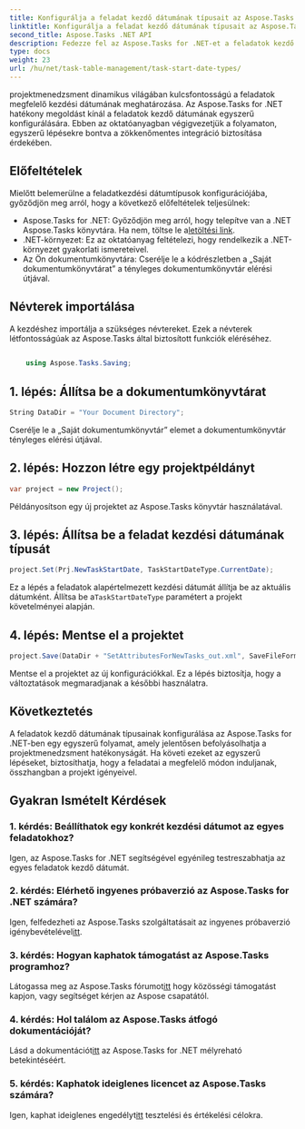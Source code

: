 ```yaml
---
title: Konfigurálja a feladat kezdő dátumának típusait az Aspose.Tasks alkalmazásban
linktitle: Konfigurálja a feladat kezdő dátumának típusait az Aspose.Tasks alkalmazásban
second_title: Aspose.Tasks .NET API
description: Fedezze fel az Aspose.Tasks for .NET-et a feladatok kezdő dátumának egyszerű konfigurálásához. Könnyedén optimalizálhatja a projektmenedzsmentet. Töltse le ingyenes próbaverzióját most!
type: docs
weight: 23
url: /hu/net/task-table-management/task-start-date-types/
---
```

projektmenedzsment dinamikus világában kulcsfontosságú a feladatok megfelelő kezdési dátumának meghatározása. Az Aspose.Tasks for .NET hatékony megoldást kínál a feladatok kezdő dátumának egyszerű konfigurálására. Ebben az oktatóanyagban végigvezetjük a folyamaton, egyszerű lépésekre bontva a zökkenőmentes integráció biztosítása érdekében.
## Előfeltételek
Mielőtt belemerülne a feladatkezdési dátumtípusok konfigurációjába, győződjön meg arról, hogy a következő előfeltételek teljesülnek:
-  Aspose.Tasks for .NET: Győződjön meg arról, hogy telepítve van a .NET Aspose.Tasks könyvtára. Ha nem, töltse le a[letöltési link](https://releases.aspose.com/tasks/net/).
- .NET-környezet: Ez az oktatóanyag feltételezi, hogy rendelkezik a .NET-környezet gyakorlati ismereteivel.
- Az Ön dokumentumkönyvtára: Cserélje le a kódrészletben a „Saját dokumentumkönyvtárat” a tényleges dokumentumkönyvtár elérési útjával.
## Névterek importálása
A kezdéshez importálja a szükséges névtereket. Ezek a névterek létfontosságúak az Aspose.Tasks által biztosított funkciók eléréséhez.
```csharp
    
    using Aspose.Tasks.Saving;
```
## 1. lépés: Állítsa be a dokumentumkönyvtárat
```csharp
String DataDir = "Your Document Directory";
```
Cserélje le a „Saját dokumentumkönyvtár” elemet a dokumentumkönyvtár tényleges elérési útjával.
## 2. lépés: Hozzon létre egy projektpéldányt
```csharp
var project = new Project();
```
Példányosítson egy új projektet az Aspose.Tasks könyvtár használatával.
## 3. lépés: Állítsa be a feladat kezdési dátumának típusát
```csharp
project.Set(Prj.NewTaskStartDate, TaskStartDateType.CurrentDate);
```
 Ez a lépés a feladatok alapértelmezett kezdési dátumát állítja be az aktuális dátumként. Állítsa be a`TaskStartDateType` paramétert a projekt követelményei alapján.
## 4. lépés: Mentse el a projektet
```csharp
project.Save(DataDir + "SetAttributesForNewTasks_out.xml", SaveFileFormat.Xml);
```
Mentse el a projektet az új konfigurációkkal. Ez a lépés biztosítja, hogy a változtatások megmaradjanak a későbbi használatra.
## Következtetés
A feladatok kezdő dátumának típusainak konfigurálása az Aspose.Tasks for .NET-ben egy egyszerű folyamat, amely jelentősen befolyásolhatja a projektmenedzsment hatékonyságát. Ha követi ezeket az egyszerű lépéseket, biztosíthatja, hogy a feladatai a megfelelő módon induljanak, összhangban a projekt igényeivel.
## Gyakran Ismételt Kérdések
### 1. kérdés: Beállíthatok egy konkrét kezdési dátumot az egyes feladatokhoz?
Igen, az Aspose.Tasks for .NET segítségével egyénileg testreszabhatja az egyes feladatok kezdő dátumát.
### 2. kérdés: Elérhető ingyenes próbaverzió az Aspose.Tasks for .NET számára?
Igen, felfedezheti az Aspose.Tasks szolgáltatásait az ingyenes próbaverzió igénybevételével[itt](https://releases.aspose.com/).
### 3. kérdés: Hogyan kaphatok támogatást az Aspose.Tasks programhoz?
 Látogassa meg az Aspose.Tasks fórumot[itt](https://forum.aspose.com/c/tasks/15) hogy közösségi támogatást kapjon, vagy segítséget kérjen az Aspose csapatától.
### 4. kérdés: Hol találom az Aspose.Tasks átfogó dokumentációját?
 Lásd a dokumentációt[itt](https://reference.aspose.com/tasks/net/) az Aspose.Tasks for .NET mélyreható betekintéséért.
### 5. kérdés: Kaphatok ideiglenes licencet az Aspose.Tasks számára?
 Igen, kaphat ideiglenes engedélyt[itt](https://purchase.aspose.com/temporary-license/) tesztelési és értékelési célokra.